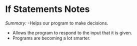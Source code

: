 # If Statements Notes

_Summary:_
-Helps our program to make decisions. 
- Allows the program to respond to the input that it is given.
- Programs are becoming a lot smarter. 
